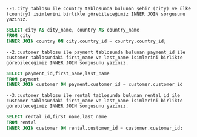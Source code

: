 `--1.city tablosu ile country tablosunda bulunan şehir (city) ve ülke (country) isimlerini birlikte görebileceğimiz INNER JOIN sorgusunu yazınız.`
```SQL
SELECT city AS city_name, country AS country_name
FROM city
INNER JOIN country ON city.country_id = country.country_id;
```

`--2.customer tablosu ile payment tablosunda bulunan payment_id ile customer tablosundaki first_name ve last_name isimlerini birlikte görebileceğimiz INNER JOIN sorgusunu yazınız.`
```SQL
SELECT payment_id,first_name,last_name
FROM payment
INNER JOIN customer ON payment.customer_id = customer.customer_id
```
`--3.customer tablosu ile rental tablosunda bulunan rental_id ile customer tablosundaki first_name ve last_name isimlerini birlikte görebileceğimiz INNER JOIN sorgusunu yazınız.`
```SQL
SELECT rental_id,first_name,last_name 
FROM rental
INNER JOIN customer ON rental.customer_id = customer.customer_id;
```
